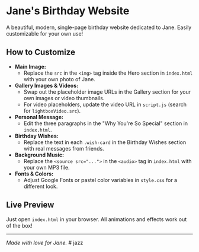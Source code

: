 # Jane's Birthday Website

A beautiful, modern, single-page birthday website dedicated to Jane. Easily customizable for your own use!

## How to Customize

- **Main Image:**
  - Replace the `src` in the `<img>` tag inside the Hero section in `index.html` with your own photo of Jane.
- **Gallery Images & Videos:**
  - Swap out the placeholder image URLs in the Gallery section for your own images or video thumbnails.
  - For video placeholders, update the video URL in `script.js` (search for `lightboxVideo.src`).
- **Personal Message:**
  - Edit the three paragraphs in the "Why You're So Special" section in `index.html`.
- **Birthday Wishes:**
  - Replace the text in each `.wish-card` in the Birthday Wishes section with real messages from friends.
- **Background Music:**
  - Replace the `<source src="...">` in the `<audio>` tag in `index.html` with your own MP3 file.
- **Fonts & Colors:**
  - Adjust Google Fonts or pastel color variables in `style.css` for a different look.

## Live Preview

Just open `index.html` in your browser. All animations and effects work out of the box!

---

_Made with love for Jane._
#   j a z z  
 